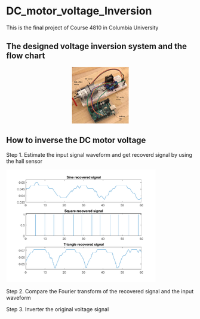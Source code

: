 # DC_motor_voltage_Inversion
This is the final project of Course 4810 in Columbia University

## The designed voltage inversion system and the flow chart
<p align="center">
    <img src="https://github.com/Qincheng-Sheng/DC_motor_voltage_Inversion/blob/main/Picture/System.png" alt="system" style="width:30%">
</p>


## How to inverse the DC motor voltage

Step 1. Estimate the input signal waveform and get recoverd signal by using the hall sensor

<p align="left">
  <img src="https://github.com/Qincheng-Sheng/DC_motor_voltage_Inversion/blob/main/Picture/recover_signal.png" width="400" title="System">
</p>

Step 2. Compare the Fourier transform of the recovered signal and the input waveform



Step 3.	Inverter the original voltage signal


